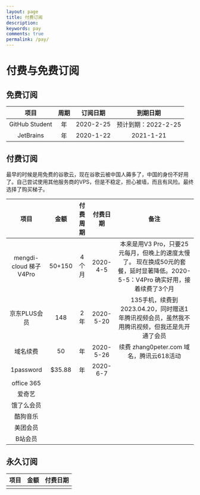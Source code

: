 ```yaml
---
layout: page
title: 付费订阅
description: 
keywords: pay
comments: true
permalink: /pay/
---
```


# 付费与免费订阅

## 免费订阅

|      项目      | 周期  | 订阅日期  |      到期日期       |
| :------------: | :---: | :-------: | :-----------------: |
| GitHub Student |  年   | 2020-2-25 | 预计到期：2022-2-25 |
|   JetBrains    |  年   | 2020-1-22 |      2021-1-21      |


## 付费订阅


最早的时候是用免费的谷歌云，现在谷歌云被中国人薅多了，中国的身份不好用了。自己尝试使用其他服务商的VPS，但是不稳定，担心被墙，而且有风险。最终选择了购买梯子。

|          项目           |  金额  | 付费周期 | 付费日期  |                                                              备注                                                              |
| :---------------------: | :----: | :------: | :-------: | :----------------------------------------------------------------------------------------------------------------------------: |
| mengdi-cloud 梯子 V4Pro | 50+150 |  4个月   | 2020-4-5  | 本来是用V3 Pro，只要25元每月，但晚上的速度太慢了。 现在换成50元的套餐，延时显著降低。2020-5-5：V4Pro 确实好用，接着续费了3个月 |
|      京东PLUS会员       |  148   |   2年    | 2020-5-20 |                  135手机，续费到2023.04.20，同时赠送1年腾讯视频会员，虽然我不用腾讯视频，但我还是先开通了会员                  |
|        域名续费         |   50   |    年    | 2020-5-26 |                                            续费 zhang0peter.com 域名，腾讯云618活动                                            |
|        1password        |  $35.88      |  年        |    2020-6-7       |                                                                                                                                |
|       office 365        |        |          |           |                                                                                                                                |
|         爱奇艺          |        |          |           |                                                                                                                                |
|       饿了么会员        |        |          |           |                                                                                                                                |
|        酷狗音乐         |        |          |           |                                                                                                                                |
|        美团会员         |        |          |           |                                                                                                                                |
|         B站会员         |        |          |           |                                                                                                                                |


## 永久订阅

| 项目  | 金额  | 付费日期 |
| :---: | :---: | :------: |
|       |       |          |



